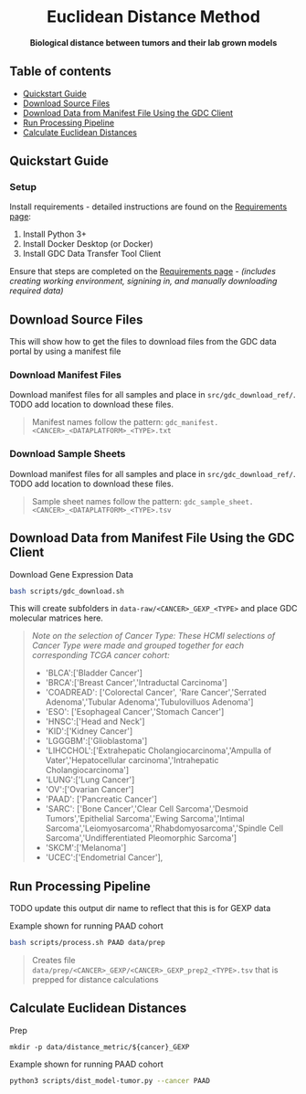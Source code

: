 <h1 align="center">Euclidean Distance Method</h1>
<h4 align="center">Biological distance between tumors and their lab grown models</h4>


## Table of contents
- [Quickstart Guide](#quickstart-guide)
- [Download Source Files](#download-source-files)
- [Download Data from Manifest File Using the GDC Client](#download-data-from-manifest-file-using-the-gdc-client)
- [Run Processing Pipeline](#run-processing-pipeline)
- [Calculate Euclidean Distances](#calculate-euclidean-distances)



## Quickstart Guide

### Setup

Install requirements - detailed instructions are found on the [Requirements page](doc/requirements.md):

1. Install Python 3+
2. Install Docker Desktop (or Docker)
4. Install GDC Data Transfer Tool Client

Ensure that steps are completed on the [Requirements page](doc/requirements.md) - *(includes creating working environment, signining in, and manually downloading required data)*

## Download Source Files

This will show how to get the files to download files from the GDC data portal by using a manifest file

### Download Manifest Files

Download manifest files for all samples and place in `src/gdc_download_ref/`. TODO add location to download these files.

> Manifest names follow the pattern: `gdc_manifest.<CANCER>_<DATAPLATFORM>_<TYPE>.txt`

### Download Sample Sheets

Download manifest files for all samples and place in `src/gdc_download_ref/`. TODO add location to download these files.

> Sample sheet names follow the pattern: `gdc_sample_sheet.<CANCER>_<DATAPLATFORM>_<TYPE>.tsv`

## Download Data from Manifest File Using the GDC Client
Download Gene Expression Data
```bash
bash scripts/gdc_download.sh
```

This will create subfolders in `data-raw/<CANCER>_GEXP_<TYPE>` and place GDC molecular matrices here.

> *Note on the selection of Cancer Type: These HCMI selections of Cancer Type were made and grouped together for each corresponding TCGA cancer cohort:*
>
> + 'BLCA':['Bladder Cancer']
> + 'BRCA':['Breast Cancer','Intraductal Carcinoma']
> + 'COADREAD': ['Colorectal Cancer', 'Rare Cancer','Serrated Adenoma','Tubular Adenoma','Tubulovilluos Adenoma']
> + 'ESO': ['Esophageal Cancer','Stomach Cancer']
> + 'HNSC':['Head and Neck']
> + 'KID':['Kidney Cancer']
> + 'LGGGBM':['Glioblastoma']
> + 'LIHCCHOL':['Extrahepatic Cholangiocarcinoma','Ampulla of Vater','Hepatocellular carcinoma','Intrahepatic Cholangiocarcinoma']
> + 'LUNG':['Lung Cancer']
> + 'OV':['Ovarian Cancer']
> + 'PAAD': ['Pancreatic Cancer']
> + 'SARC': ['Bone Cancer','Clear Cell Sarcoma','Desmoid Tumors','Epithelial Sarcoma','Ewing Sarcoma','Intimal Sarcoma','Leiomyosarcoma','Rhabdomyosarcoma','Spindle Cell Sarcoma','Undifferentiated Pleomorphic Sarcoma']
> + 'SKCM':['Melanoma']
> + 'UCEC':['Endometrial Cancer'],


## Run Processing Pipeline
TODO update this output dir name to reflect that this is for GEXP data

Example shown for running PAAD cohort
```bash
bash scripts/process.sh PAAD data/prep
```

> Creates file `data/prep/<CANCER>_GEXP/<CANCER>_GEXP_prep2_<TYPE>.tsv` that is prepped for distance calculations

## Calculate Euclidean Distances
Prep
```
mkdir -p data/distance_metric/${cancer}_GEXP
```

Example shown for running PAAD cohort
```bash
python3 scripts/dist_model-tumor.py --cancer PAAD
```
